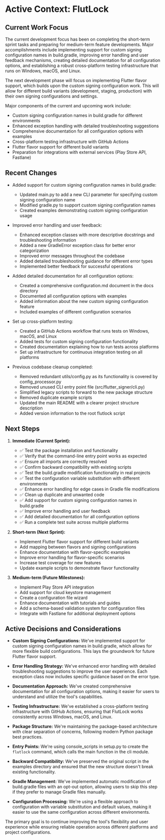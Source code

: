 # Active Context: FlutLock

## Current Work Focus

The current development focus has been on completing the short-term sprint tasks and preparing for medium-term feature developments. Major accomplishments include implementing support for custom signing configuration names in build.gradle, improving error handling and user feedback mechanisms, creating detailed documentation for all configuration options, and establishing a robust cross-platform testing infrastructure that runs on Windows, macOS, and Linux.

The next development phase will focus on implementing Flutter flavor support, which builds upon the custom signing configuration work. This will allow for different build variants (development, staging, production) with their own signing configurations and settings.

Major components of the current and upcoming work include:

- Custom signing configuration names in build.gradle for different environments
- Enhanced exception handling with detailed troubleshooting suggestions
- Comprehensive documentation for all configuration options with examples
- Cross-platform testing infrastructure with GitHub Actions
- Flutter flavor support for different build variants
- Preparation for integrations with external services (Play Store API, Fastlane)

## Recent Changes

- Added support for custom signing configuration names in build.gradle:

  - Updated main.py to add a new CLI parameter for specifying custom signing configuration name
  - Modified gradle.py to support custom signing configuration names
  - Created examples demonstrating custom signing configuration usage

- Improved error handling and user feedback:

  - Enhanced exception classes with more descriptive docstrings and troubleshooting information
  - Added a new GradleError exception class for better error categorization
  - Improved error messages throughout the codebase
  - Added detailed troubleshooting guidance for different error types
  - Implemented better feedback for successful operations

- Added detailed documentation for all configuration options:

  - Created a comprehensive configuration.md document in the docs directory
  - Documented all configuration options with examples
  - Added information about the new custom signing configuration feature
  - Included examples of different configuration scenarios

- Set up cross-platform testing:

  - Created a GitHub Actions workflow that runs tests on Windows, macOS, and Linux
  - Added tests for custom signing configuration functionality
  - Created documentation explaining how to run tests across platforms
  - Set up infrastructure for continuous integration testing on all platforms

- Previous codebase cleanup completed:
  - Removed redundant utils/config.py as its functionality is covered by config_processor.py
  - Removed unused CLI entry point file (src/flutter_signer/cli.py)
  - Simplified legacy scripts to forward to the new package structure
  - Removed duplicate example scripts
  - Updated the main README with a clearer project structure description
  - Added version information to the root flutlock script

## Next Steps

1. **Immediate (Current Sprint):**

   - ✅ Test the package installation and functionality
   - ✅ Verify that the command-line entry point works as expected
   - ✅ Ensure all imports are correctly resolved
   - ✅ Confirm backward compatibility with existing scripts
   - ✅ Test the build.gradle modification functionality in real projects
   - ✅ Test the configuration variable substitution with different environments
   - ✅ Enhance error handling for edge cases in Gradle file modifications
   - ✅ Clean up duplicate and unwanted code
   - ✅ Add support for custom signing configuration names in build.gradle
   - ✅ Improve error handling and user feedback
   - ✅ Add detailed documentation for all configuration options
   - ✅ Run a complete test suite across multiple platforms

2. **Short-term (Next Sprint):**

   - Implement Flutter flavor support for different build variants
   - Add mapping between flavors and signing configurations
   - Enhance documentation with flavor-specific examples
   - Improve error handling for flavor-specific scenarios
   - Increase test coverage for new features
   - Update example scripts to demonstrate flavor functionality

3. **Medium-term (Future Milestones):**
   - Implement Play Store API integration
   - Add support for cloud keystore management
   - Create a configuration file wizard
   - Enhance documentation with tutorials and guides
   - Add a schema-based validation system for configuration files
   - Integrate with Fastlane for additional deployment options

## Active Decisions and Considerations

- **Custom Signing Configurations:** We've implemented support for custom signing configuration names in build.gradle, which allows for more flexible build configurations. This lays the groundwork for future Flutter flavor support.

- **Error Handling Strategy:** We've enhanced error handling with detailed troubleshooting suggestions to improve the user experience. Each exception class now includes specific guidance based on the error type.

- **Documentation Approach:** We've created comprehensive documentation for all configuration options, making it easier for users to understand and utilize the tool's capabilities.

- **Testing Infrastructure:** We've established a cross-platform testing infrastructure with GitHub Actions, ensuring that FlutLock works consistently across Windows, macOS, and Linux.

- **Package Structure:** We're maintaining the package-based architecture with clear separation of concerns, following modern Python package best practices.

- **Entry Points:** We're using console_scripts in setup.py to create the `flutlock` command, which calls the main function in the cli module.

- **Backward Compatibility:** We've preserved the original script in the examples directory and ensured that the new structure doesn't break existing functionality.

- **Gradle Management:** We've implemented automatic modification of build.gradle files with an opt-out option, allowing users to skip this step if they prefer to manage Gradle files manually.

- **Configuration Processing:** We're using a flexible approach to configuration with variable substitution and default values, making it easier to use the same configuration across different environments.

The primary goal is to continue improving the tool's flexibility and user experience while ensuring reliable operation across different platforms and project configurations.
